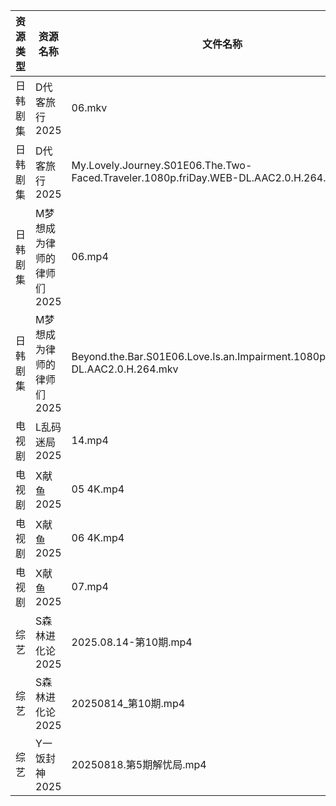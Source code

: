 | 资源类型 | 资源名称            | 文件名称                                                                                 | 分享链接                                 | 更新时间                |
| ---- | --------------- | ------------------------------------------------------------------------------------ | ------------------------------------ | ------------------- |
| 日韩剧集 | D代客旅行2025       | 06.mkv                                                                               | https://pan.quark.cn/s/ffaab0f06b8d  | 2025-08-18 01:18:22 |
| 日韩剧集 | D代客旅行2025       | My.Lovely.Journey.S01E06.The.Two-Faced.Traveler.1080p.friDay.WEB-DL.AAC2.0.H.264.mkv | https://pan.quark.cn/s/ffaab0f06b8d  | 2025-08-18 01:18:27 |
| 日韩剧集 | M梦想成为律师的律师们2025 | 06.mp4                                                                               | https://pan.quark.cn/s/d4ecaff7fa34  | 2025-08-18 01:27:22 |
| 日韩剧集 | M梦想成为律师的律师们2025 | Beyond.the.Bar.S01E06.Love.Is.an.Impairment.1080p.NF.WEB-DL.AAC2.0.H.264.mkv         | https://pan.quark.cn/s/d4ecaff7fa34  | 2025-08-18 16:27:06 |
| 电视剧  | L乱码迷局2025       | 14.mp4                                                                               | https://www.alipan.com/s/CJ4yqcSAku1 | 2025-08-18 14:01:00 |
| 电视剧  | X献鱼2025         | 05 4K.mp4                                                                            | https://www.alipan.com/s/RdyreAB7CLk | 2025-08-18 14:01:40 |
| 电视剧  | X献鱼2025         | 06 4K.mp4                                                                            | https://www.alipan.com/s/RdyreAB7CLk | 2025-08-18 14:01:40 |
| 电视剧  | X献鱼2025         | 07.mp4                                                                               | https://www.alipan.com/s/RdyreAB7CLk | 2025-08-18 14:01:39 |
| 综艺   | S森林进化论2025      | 2025.08.14-第10期.mp4                                                                  | https://www.alipan.com/s/aan2jEB4eLz | 2025-08-18 14:02:21 |
| 综艺   | S森林进化论2025      | 20250814_第10期.mp4                                                                    | https://www.alipan.com/s/aan2jEB4eLz | 2025-08-18 15:02:08 |
| 综艺   | Y一饭封神2025       | 20250818.第5期解忧局.mp4                                                                  | https://www.alipan.com/s/w4Qpfj6YdVw | 2025-08-18 14:02:26 |

